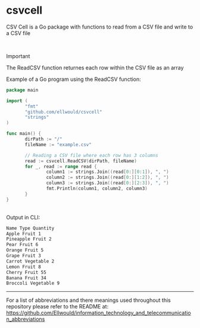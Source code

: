 # csvcell
CSV Cell is a Go package with functions to read from a CSV file and write to a CSV file

<br>

>[!IMPORTANT]
>The ReadCSV function returnes each row within the CSV file as an array
>
>Example of a Go program using the ReadCSV function:
>```go
>package main
>
>import (
>        "fmt"
>        "github.com/ellwould/csvcell"
>        "strings"
>)
>
>func main() {
>        dirPath := "/"
>        fileName := "example.csv"
>
>        // Reading a CSV file where each row has 3 columns
>        read := csvcell.ReadCSV(dirPath, fileName)
>        for _, read := range read {
>                column1 := strings.Join((read[0:][0:1]), ", ")
>                column2 := strings.Join((read[0:][1:2]), ", ")
>                column3 := strings.Join((read[0:][2:3]), ", ")
>                fmt.Println(column1, column2, column3)
>        }
>}
>```
>
><br>Output in CLI:
>```bash
>Name Type Quantity
>Apple Fruit 1
>Pineapple Fruit 2
>Pear Fruit 6
>Orange Fruit 5
>Grape Fruit 3
>Carrot Vegetable 2
>Lemon Fruit 8
>Cherry Fruit 55
>Banana Fruit 34
>Broccoli Vegetable 9
>```


---

For a list of abbreviations and there meanings used throughout this repository please refer to the README at: https://github.com/Ellwould/information_technology_and_telecommunication_abbreviations

